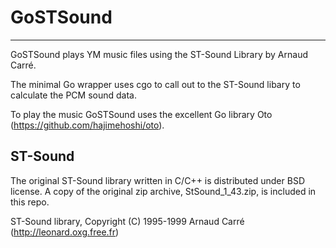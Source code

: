 # GoSTSound

----

GoSTSound plays YM music files using the ST-Sound Library by Arnaud Carré.

The minimal Go wrapper uses cgo to call out to the ST-Sound libary to calculate
the PCM sound data.

To play the music GoSTSound uses the excellent Go library Oto
(https://github.com/hajimehoshi/oto).


## ST-Sound

The original ST-Sound library written in C/C++ is distributed under BSD
license. A copy of the original zip archive, StSound_1_43.zip, is included in
this repo.

ST-Sound library, Copyright (C) 1995-1999 Arnaud Carré
(http://leonard.oxg.free.fr)
